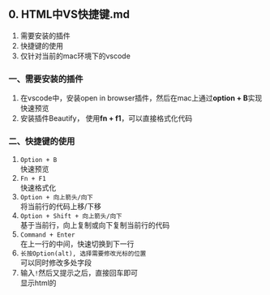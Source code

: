 ## 0. HTML中VS快捷键.md
1. 需要安装的插件
2. 快捷键的使用
3. 仅针对当前的mac环境下的vscode

### 一、需要安装的插件
1. 在vscode中，安装open in browser插件，然后在mac上通过**option + B**实现快速预览
2. 安装插件Beautify， 使用**fn + f1**，可以直接格式化代码



### 二、快捷键的使用
1. `Option + B`<br/>快速预览
2. `Fn + F1`<br/>快速格式化
3. `Option + 向上箭头/向下`<br/>将当前行的代码上移/下移
4. `Option + Shift + 向上箭头/向下`<br/>基于当前行，向上复制或向下复制当前行的代码
5. `Command + Enter`<br/>在上一行的中间，快速切换到下一行
6. `长按Option(alt), 选择需要修改光标的位置`<br/>可以同时修改多处字段
7. 输入`!`然后又提示之后，直接回车即可<br/>显示html的